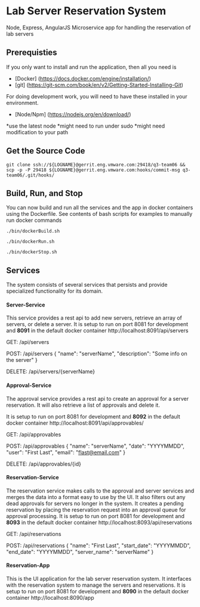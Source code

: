 Lab Server Reservation System
=============================

Node, Express, AngularJS Microservice app for handling the reservation of lab servers 


## Prerequisties

If you only want to install and run the application, then all you need is 

- [Docker] (https://docs.docker.com/engine/installation/)
- [git] (https://git-scm.com/book/en/v2/Getting-Started-Installing-Git)

For doing development work, you will need to have these installed in your
environment.

- [Node/Npm] (https://nodejs.org/en/download/)

 *use the latest node
 *might need to run under sudo
 *might need modification to your path

## Get the Source Code
```
git clone ssh://${LOGNAME}@gerrit.eng.vmware.com:29418/q3-team06 && scp -p -P 29418 ${LOGNAME}@gerrit.eng.vmware.com:hooks/commit-msg q3-team06/.git/hooks/
```

## Build, Run, and Stop
You can now build and run all the services and the app in docker containers using the Dockerfile. 
See contents of bash scripts for examples to manually run docker commands

```
./bin/dockerBuild.sh
```

```
./bin/dockerRun.sh
```

```
./bin/dockerStop.sh
```

## Services

The system consists of several services that persists and provide specialized functionality for its domain.

#### Server-Service
This service provides a rest api to add new servers, retrieve an array of servers, or delete a server.
It is setup to run on port 8081 for development and **8091** in the default docker container
http://localhost:8091/api/servers

GET: /api/servers

POST: /api/servers
{
  "name": "serverName",
  "description": "Some info on the server"
}

DELETE: /api/servers/{serverName}

#### Approval-Service
The approval service provides a rest api to create an approval for a server reservation. 
It will also retrieve a list of approvals and delete it.

It is setup to run on port 8081 for development and **8092** in the default docker container
http://localhost:8091/api/approvables/

GET: /api/approvables

POST: /api/approvables
{
  "name": "serverName",
  "date": "YYYYMMDD",
  "user": "First Last",
  "email": "flast@email.com"
}

DELETE: /api/approvables/{id}


#### Reservation-Service
The reservation service makes calls to the approval and server services and merges
the data into a format easy to use by the UI.  It also filters out any dead approvals
for servers no longer in the system.
It creates a pending reservation by placing the reservation request into an
approval queue for approval processing.
It is setup to run on port 8081 for development and **8093** in the default docker container
http://localhost:8093/api/reservations


GET: /api/reservations

POST: /api/reservations
{
  "name": "First Last",
  "start_date": "YYYYMMDD",
  "end_date": "YYYYMMDD",
  "server_name": "serverName"
}

#### Reservation-App
This is the UI application for the lab server reservation system.
It interfaces with the reservation system to manage the servers and reservations.
It is setup to run on port 8081 for development and **8090** in the default docker container
http://localhost:8090/app
